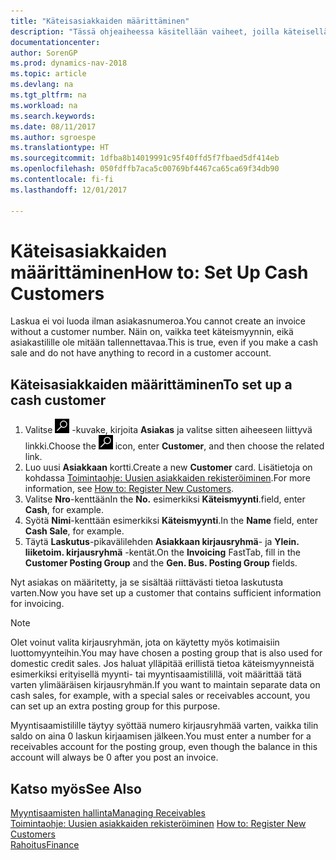 ```yaml
---
title: "Käteisasiakkaiden määrittäminen"
description: "Tässä ohjeaiheessa käsitellään vaiheet, joilla käteisellä maksava asiakas määritetään."
documentationcenter: 
author: SorenGP
ms.prod: dynamics-nav-2018
ms.topic: article
ms.devlang: na
ms.tgt_pltfrm: na
ms.workload: na
ms.search.keywords: 
ms.date: 08/11/2017
ms.author: sgroespe
ms.translationtype: HT
ms.sourcegitcommit: 1dfba8b14019991c95f40ffd5f7fbaed5df414eb
ms.openlocfilehash: 050fdffb7aca5c00769bf4467ca65ca69f34db90
ms.contentlocale: fi-fi
ms.lasthandoff: 12/01/2017

---
```

# <a name="how-to-set-up-cash-customers"></a><span data-ttu-id="02e25-103">Käteisasiakkaiden määrittäminen</span><span class="sxs-lookup"><span data-stu-id="02e25-103">How to: Set Up Cash Customers</span></span>
<span data-ttu-id="02e25-104">Laskua ei voi luoda ilman asiakasnumeroa.</span><span class="sxs-lookup"><span data-stu-id="02e25-104">You cannot create an invoice without a customer number.</span></span> <span data-ttu-id="02e25-105">Näin on, vaikka teet käteismyynnin, eikä asiakastilille ole mitään tallennettavaa.</span><span class="sxs-lookup"><span data-stu-id="02e25-105">This is true, even if you make a cash sale and do not have anything to record in a customer account.</span></span>  

## <a name="to-set-up-a-cash-customer"></a><span data-ttu-id="02e25-106">Käteisasiakkaiden määrittäminen</span><span class="sxs-lookup"><span data-stu-id="02e25-106">To set up a cash customer</span></span>  
1.  <span data-ttu-id="02e25-107">Valitse ![Etsi sivu tai raportti](media/ui-search/search_small.png "Etsi sivu tai raportti -kuvake") -kuvake, kirjoita **Asiakas** ja valitse sitten aiheeseen liittyvä linkki.</span><span class="sxs-lookup"><span data-stu-id="02e25-107">Choose the ![Search for Page or Report](media/ui-search/search_small.png "Search for Page or Report icon") icon, enter **Customer**, and then choose the related link.</span></span>  
2.  <span data-ttu-id="02e25-108">Luo uusi **Asiakkaan** kortti.</span><span class="sxs-lookup"><span data-stu-id="02e25-108">Create a new **Customer** card.</span></span> <span data-ttu-id="02e25-109">Lisätietoja on kohdassa [Toimintaohje: Uusien asiakkaiden rekisteröiminen](sales-how-register-new-customers.md).</span><span class="sxs-lookup"><span data-stu-id="02e25-109">For more information, see [How to: Register New Customers](sales-how-register-new-customers.md).</span></span>
3.  <span data-ttu-id="02e25-110">Valitse **Nro**-kenttään</span><span class="sxs-lookup"><span data-stu-id="02e25-110">In the **No.**</span></span> <span data-ttu-id="02e25-111">esimerkiksi **Käteismyynti**.</span><span class="sxs-lookup"><span data-stu-id="02e25-111">field, enter **Cash**, for example.</span></span>  
4.  <span data-ttu-id="02e25-112">Syötä **Nimi**-kenttään esimerkiksi **Käteismyynti**.</span><span class="sxs-lookup"><span data-stu-id="02e25-112">In the **Name** field, enter **Cash Sale**, for example.</span></span>  
5.  <span data-ttu-id="02e25-113">Täytä **Laskutus**-pikavälilehden **Asiakkaan kirjausryhmä**- ja **Ylein. liiketoim. kirjausryhmä** -kentät.</span><span class="sxs-lookup"><span data-stu-id="02e25-113">On the **Invoicing** FastTab, fill in the **Customer Posting Group** and the **Gen. Bus. Posting Group** fields.</span></span>  

 <span data-ttu-id="02e25-114">Nyt asiakas on määritetty, ja se sisältää riittävästi tietoa laskutusta varten.</span><span class="sxs-lookup"><span data-stu-id="02e25-114">Now you have set up a customer that contains sufficient information for invoicing.</span></span>  

> [!NOTE]  
>  <span data-ttu-id="02e25-115">Olet voinut valita kirjausryhmän, jota on käytetty myös kotimaisiin luottomyynteihin.</span><span class="sxs-lookup"><span data-stu-id="02e25-115">You may have chosen a posting group that is also used for domestic credit sales.</span></span> <span data-ttu-id="02e25-116">Jos haluat ylläpitää erillistä tietoa käteismyynneistä esimerkiksi erityisellä myynti- tai myyntisaamistilillä, voit määrittää tätä varten ylimääräisen kirjausryhmän.</span><span class="sxs-lookup"><span data-stu-id="02e25-116">If you want to maintain separate data on cash sales, for example, with a special sales or receivables account, you can set up an extra posting group for this purpose.</span></span>  
>   
>  <span data-ttu-id="02e25-117">Myyntisaamistilille täytyy syöttää numero kirjausryhmää varten, vaikka tilin saldo on aina 0 laskun kirjaamisen jälkeen.</span><span class="sxs-lookup"><span data-stu-id="02e25-117">You must enter a number for a receivables account for the posting group, even though the balance in this account will always be 0 after you post an invoice.</span></span>  

## <a name="see-also"></a><span data-ttu-id="02e25-118">Katso myös</span><span class="sxs-lookup"><span data-stu-id="02e25-118">See Also</span></span>
[<span data-ttu-id="02e25-119">Myyntisaamisten hallinta</span><span class="sxs-lookup"><span data-stu-id="02e25-119">Managing Receivables</span></span>](receivables-manage-receivables.md)  
<span data-ttu-id="02e25-120">[Toimintaohje: Uusien asiakkaiden rekisteröiminen](sales-how-register-new-customers.md)  </span><span class="sxs-lookup"><span data-stu-id="02e25-120">[How to: Register New Customers](sales-how-register-new-customers.md)  </span></span>  
[<span data-ttu-id="02e25-121">Rahoitus</span><span class="sxs-lookup"><span data-stu-id="02e25-121">Finance</span></span>](finance.md)  


